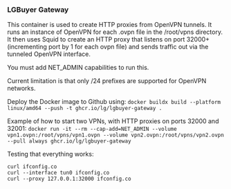 ### LGBuyer Gateway

This container is used to create HTTP proxies from OpenVPN tunnels. It runs an instance of OpenVPN
for each .ovpn file in the /root/vpns directory. It then uses Squid to create an HTTP proxy that
listens on port 32000+ (incrementing port by 1 for each ovpn file) and sends traffic out via the
tunneled OpenVPN interface.

You must add NET_ADMIN capabilities to run this.

Current limitation is that only /24 prefixes are supported for OpenVPN networks.

Deploy the Docker image to Github using:
`docker buildx build --platform linux/amd64 --push -t ghcr.io/lg/lgbuyer-gateway .`

Example of how to start two VPNs, with HTTP proxies on ports 32000 and 32001:
`docker run -it --rm --cap-add=NET_ADMIN --volume vpn1.ovpn:/root/vpns/vpn1.ovpn --volume vpn2.ovpn:/root/vpns/vpn2.ovpn --pull always ghcr.io/lg/lgbuyer-gateway`

Testing that everything works:
```
curl ifconfig.co
curl --interface tun0 ifconfig.co
curl --proxy 127.0.0.1:32000 ifconfig.co
```